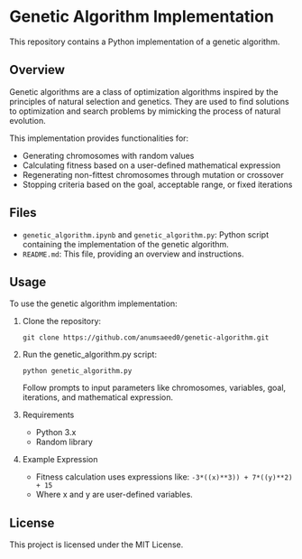 # Genetic Algorithm Implementation

This repository contains a Python implementation of a genetic algorithm.

## Overview

Genetic algorithms are a class of optimization algorithms inspired by the principles of natural selection and genetics. They are used to find solutions to optimization and search problems by mimicking the process of natural evolution.

This implementation provides functionalities for:

- Generating chromosomes with random values
- Calculating fitness based on a user-defined mathematical expression
- Regenerating non-fittest chromosomes through mutation or crossover
- Stopping criteria based on the goal, acceptable range, or fixed iterations

## Files

- `genetic_algorithm.ipynb` and `genetic_algorithm.py`: Python script containing the implementation of the genetic algorithm.
- `README.md`: This file, providing an overview and instructions.

## Usage

To use the genetic algorithm implementation:

1. Clone the repository:

   ```git clone https://github.com/anumsaeed0/genetic-algorithm.git```
   
2. Run the genetic_algorithm.py script:

   ```python genetic_algorithm.py```

   Follow prompts to input parameters like chromosomes, variables, goal, iterations, and mathematical expression.

3. Requirements
   - Python 3.x
   - Random library

4. Example Expression
   - Fitness calculation uses expressions like: ```-3*((x)**3)) + 7*((y)**2) + 15```
   - Where x and y are user-defined variables.

## License
This project is licensed under the MIT License.
